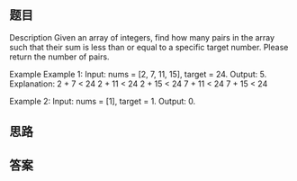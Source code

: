 ## 题目
Description
Given an array of integers, find how many pairs in the array such that their sum is less than or equal to a specific target number. Please return the number of pairs.

Example
Example 1:
Input: nums = [2, 7, 11, 15], target = 24. 
Output: 5. 
Explanation:
2 + 7 < 24
2 + 11 < 24
2 + 15 < 24
7 + 11 < 24
7 + 15 < 24

Example 2:
Input: nums = [1], target = 1. 
Output: 0. 

## 思路

## 答案
```python

```
